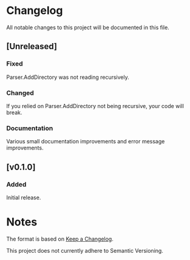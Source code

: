 # Changelog
All notable changes to this project will be documented in this file.


## [Unreleased]
### Fixed
Parser.AddDirectory was not reading recursively.

### Changed
If you relied on Parser.AddDirectory not being recursive, your code will break.

### Documentation
Various small documentation improvements and error message improvements.


## [v0.1.0]
### Added
Initial release.


# Notes

The format is based on [Keep a Changelog](https://keepachangelog.com/en/1.0.0/).

This project does not currently adhere to Semantic Versioning.
